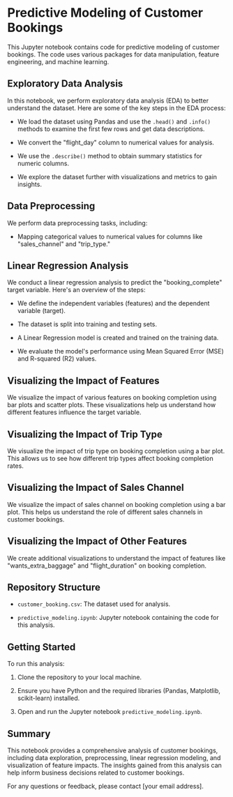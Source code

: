 # Predictive Modeling of Customer Bookings

This Jupyter notebook contains code for predictive modeling of customer bookings. The code uses various packages for data manipulation, feature engineering, and machine learning.

## Exploratory Data Analysis

In this notebook, we perform exploratory data analysis (EDA) to better understand the dataset. Here are some of the key steps in the EDA process:

- We load the dataset using Pandas and use the `.head()` and `.info()` methods to examine the first few rows and get data descriptions.

- We convert the "flight_day" column to numerical values for analysis.

- We use the `.describe()` method to obtain summary statistics for numeric columns.

- We explore the dataset further with visualizations and metrics to gain insights.

## Data Preprocessing

We perform data preprocessing tasks, including:

- Mapping categorical values to numerical values for columns like "sales_channel" and "trip_type."

## Linear Regression Analysis

We conduct a linear regression analysis to predict the "booking_complete" target variable. Here's an overview of the steps:

- We define the independent variables (features) and the dependent variable (target).

- The dataset is split into training and testing sets.

- A Linear Regression model is created and trained on the training data.

- We evaluate the model's performance using Mean Squared Error (MSE) and R-squared (R2) values.

## Visualizing the Impact of Features

We visualize the impact of various features on booking completion using bar plots and scatter plots. These visualizations help us understand how different features influence the target variable.

## Visualizing the Impact of Trip Type

We visualize the impact of trip type on booking completion using a bar plot. This allows us to see how different trip types affect booking completion rates.

## Visualizing the Impact of Sales Channel

We visualize the impact of sales channel on booking completion using a bar plot. This helps us understand the role of different sales channels in customer bookings.

## Visualizing the Impact of Other Features

We create additional visualizations to understand the impact of features like "wants_extra_baggage" and "flight_duration" on booking completion.

## Repository Structure

- `customer_booking.csv`: The dataset used for analysis.

- `predictive_modeling.ipynb`: Jupyter notebook containing the code for this analysis.

## Getting Started

To run this analysis:

1. Clone the repository to your local machine.

2. Ensure you have Python and the required libraries (Pandas, Matplotlib, scikit-learn) installed.

3. Open and run the Jupyter notebook `predictive_modeling.ipynb`.

## Summary

This notebook provides a comprehensive analysis of customer bookings, including data exploration, preprocessing, linear regression modeling, and visualization of feature impacts. The insights gained from this analysis can help inform business decisions related to customer bookings.

For any questions or feedback, please contact [your email address].

